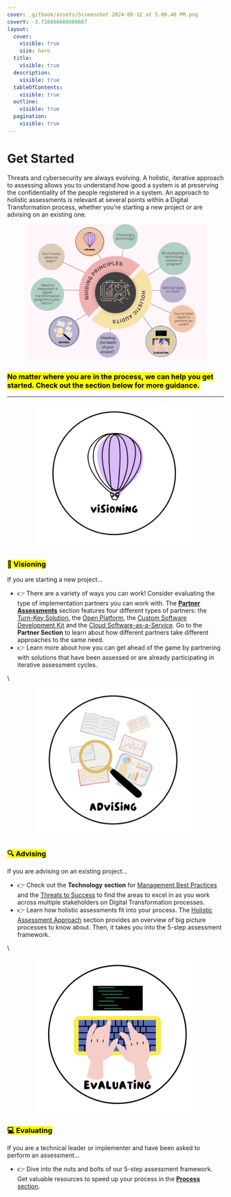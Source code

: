 ```yaml
---
cover: .gitbook/assets/Screenshot 2024-06-12 at 5.00.40 PM.png
coverY: -3.716666666666667
layout:
  cover:
    visible: true
    size: hero
  title:
    visible: true
  description:
    visible: true
  tableOfContents:
    visible: true
  outline:
    visible: true
  pagination:
    visible: true
---
```


# Get Started

Threats and cybersecurity are always evolving. A holistic, iterative approach to assessing allows you to understand how good a system is at preserving the confidentiality of the people registered in a system. An approach to holistic assessments is relevant at several points within a Digital Transformation process, whether you’re starting a new project or are advising on an existing one.

<figure><img src=".gitbook/assets/Fun Traditional Marketing VS Digital Marketing Comparison Graph.png" alt=""><figcaption></figcaption></figure>

### <mark style="background-color:yellow;">No matter where you are in the process, we can help you get started. Check out the section below for more guidance.</mark>&#x20;

***

<div align="center" data-full-width="true">

<figure><img src=".gitbook/assets/Screenshot 2024-06-12 at 4.44.06 PM.png" alt="" width="375"><figcaption></figcaption></figure>

</div>

### <mark style="background-color:yellow;">💭 Visioning</mark>&#x20;

If you are starting a new project...

* 👉 There are a variety of ways you can work! Consider evaluating the type of implementation partners you can work with. The [**Partner Assessments**](partners/partner-assessments/) section features four different types of partners: the [Turn-Key Solution](partners/partner-assessments/the-turn-key-solution.md), the [Open Platform](partners/partner-assessments/the-open-platform.md), the [Custom Software Development Kit](partners/partner-assessments/the-custom-software-development-kit.md) and the [Cloud Software-as-a-Service](partners/partner-assessments/the-cloud-software-as-a-service.md). Go to the **Partner Section** to learn about how different partners take different approaches to the same need.&#x20;
* 👉 Learn more about how you can get ahead of the game by partnering with solutions that have been assessed or are already participating in iterative assessment cycles.

\


<div align="center">

<figure><img src=".gitbook/assets/Screenshot 2024-06-12 at 4.53.00 PM.png" alt="" width="375"><figcaption></figcaption></figure>

</div>

### <mark style="background-color:yellow;">🔍 Advising</mark>

If you are advising on an existing project...

* 👉 Check out the **Technology** **section** for [Management Best Practices](technology/beauty-and-flaws-of-architecture.md) and the [Threats to Success](people/threats-to-success.md) to find the areas to excel in as you work across multiple stakeholders on Digital Transformation processes.&#x20;
* 👉 Learn how holistic assessments fit into your process. The [Holistic Assessment Approach](process/holistic-audits-for-ict4d.md) section provides an overview of big picture processes to know about. Then, it takes you into the 5-step assessment framework.&#x20;

\


<div align="center">

<figure><img src=".gitbook/assets/Screenshot 2024-06-12 at 4.58.39 PM.png" alt="" width="375"><figcaption></figcaption></figure>

</div>

### &#x20;<mark style="background-color:yellow;">💻 Evaluating</mark>&#x20;

If you are a technical leader or implementer and have been asked to perform an assessment...

* 👉 Dive into the nuts and bolts of our 5-step assessment framework. Get valuable resources to speed up your process in the [**Process** section](broken-reference).

